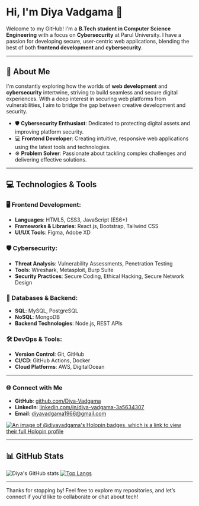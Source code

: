 # Hi, I'm Diya Vadgama 👋

Welcome to my GitHub! I'm a **B.Tech student in Computer Science Engineering** with a focus on **Cybersecurity** at Parul University. I have a passion for developing secure, user-centric web applications, blending the best of both **frontend development** and **cybersecurity**.

---

## 🚀 About Me

I'm constantly exploring how the worlds of **web development** and **cybersecurity** intertwine, striving to build seamless and secure digital experiences. With a deep interest in securing web platforms from vulnerabilities, I aim to bridge the gap between creative development and security.

- 🛡️ **Cybersecurity Enthusiast**: Dedicated to protecting digital assets and improving platform security.
- 💻 **Frontend Developer**: Creating intuitive, responsive web applications using the latest tools and technologies.
- ⚙️ **Problem Solver**: Passionate about tackling complex challenges and delivering effective solutions.

---

## 💻 Technologies & Tools

### 🖥️ Frontend Development:
- **Languages**: HTML5, CSS3, JavaScript (ES6+)
- **Frameworks & Libraries**: React.js, Bootstrap, Tailwind CSS
- **UI/UX Tools**: Figma, Adobe XD

### 🛡️ Cybersecurity:
- **Threat Analysis**: Vulnerability Assessments, Penetration Testing
- **Tools**: Wireshark, Metasploit, Burp Suite
- **Security Practices**: Secure Coding, Ethical Hacking, Secure Network Design

### 💾 Databases & Backend:
- **SQL**: MySQL, PostgreSQL
- **NoSQL**: MongoDB
- **Backend Technologies**: Node.js, REST APIs

### 🛠️ DevOps & Tools:
- **Version Control**: Git, GitHub
- **CI/CD**: GitHub Actions, Docker
- **Cloud Platforms**: AWS, DigitalOcean

---

### 🌐 Connect with Me

- **GitHub**: [github.com/Diya-Vadgama](https://github.com/Diya-Vadgama)
- **LinkedIn**: [linkedin.com/in/diya-vadgama-3a5634307](https://www.linkedin.com/in/diya-vadgama-3a5634307?utm_source=share&utm_campaign=share_via&utm_content=profile&utm_medium=android_app)
- **Email**: [diyavadgama1966@gmail.com](mailto:diyavadgama1966@gmail.com)

[![An image of @diyavadgama's Holopin badges, which is a link to view their full Holopin profile](https://holopin.me/diyavadgama)](https://holopin.io/@diyavadgama)

---

## 📊 GitHub Stats

![Diya's GitHub stats](https://github-readme-stats.vercel.app/api?username=yourusername&show_icons=true&theme=radical)
[![Top Langs](https://github-readme-stats.vercel.app/api/top-langs/?username=yourusername&layout=compact&theme=radical)](https://github.com/yourusername)

---

Thanks for stopping by! Feel free to explore my repositories, and let’s connect if you'd like to collaborate or chat about tech!
